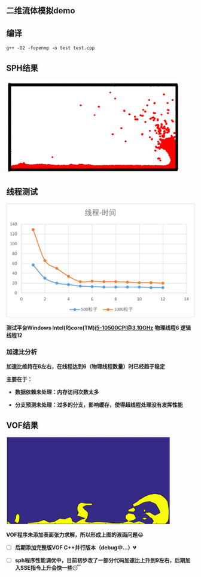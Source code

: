 



## 二维流体模拟demo

## 编译

```
g++ -O2 -fopenmp -o test test.cpp
```

## SPH结果

![sph](https://github.com/weipeng-jiao/paracfd/blob/master/sph.png)

## 线程测试

![test](https://github.com/weipeng-jiao/paracfd/blob/master/test.png)

**测试平台Windows Intel(R)core(TM)i5-10500CPI@3.10GHz**  **物理线程6 逻辑线程12**

### 加速比分析

**加速比维持在6左右，在线程达到6（物理线程数量）时已经趋于稳定**

**主要在于：**

- **数据依赖未处理：内存访问次数太多**

- **分支预测未处理：过多的分支，影响缓存，使得超线程处理没有发挥性能**

## VOF结果

![VOF](https://github.com/weipeng-jiao/paracfd/blob/master/VOF.png)

**VOF程序未添加表面张力求解，所以形成上图的液面问题**:joy:





- [ ] **后期添加完整版VOF C++并行版本（debug中...）**:broken_heart:
- [ ] **sph程序性能调优中，目前初步改了一部分代码加速比上升到9左右，后期加入SSE指令上升会快一些**:sleeping:

